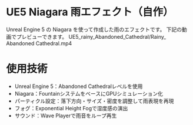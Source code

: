 # UE5 Niagara 雨エフェクト（自作）
Unreal Engine 5 の Niagara を使って作成した雨のエフェクトです。
下記の動画でプレビューできます。
UE5_rainy_Abandoned_Cathedral/Rainy_ Abandoned Cathedral.mp4

# 使用技術
- Unreal Engine 5：Abandoned Cathedralレベルを使用
- Niagara：FountainシステムをベースにGPUシミュレーション化
- パーティクル設定：落下方向・サイズ・密度を調整して雨表現を再現
- フォグ：Exponential Height Fogで湿度感の演出
- サウンド：Wave Playerで雨音をループ再生
